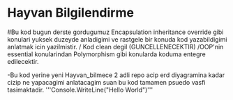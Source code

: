 # Hayvan Bilgilendirme

#Bu kod bugun derste gordugumuz Encapsulation inheritance override gibi konulari yuksek duzeyde anladigimi ve rastgele bir konuda kod yazabildigimi anlatmak icin yazilmistir.
/ Kod clean degil (GUNCELLENECEKTIR)
/OOP'nin essential konularindan Polymorphism gibi konularda koduma entegre edilecektir.

-Bu kod yerine yeni Hayvan_bilmece 2 adli repo acip erd diyagramina kadar cizip ne yapacagimi anlatacagim suan bu kod tamamen psuedo vasfi tasimaktadir.
'''Console.WriteLine("Hello World")'''
